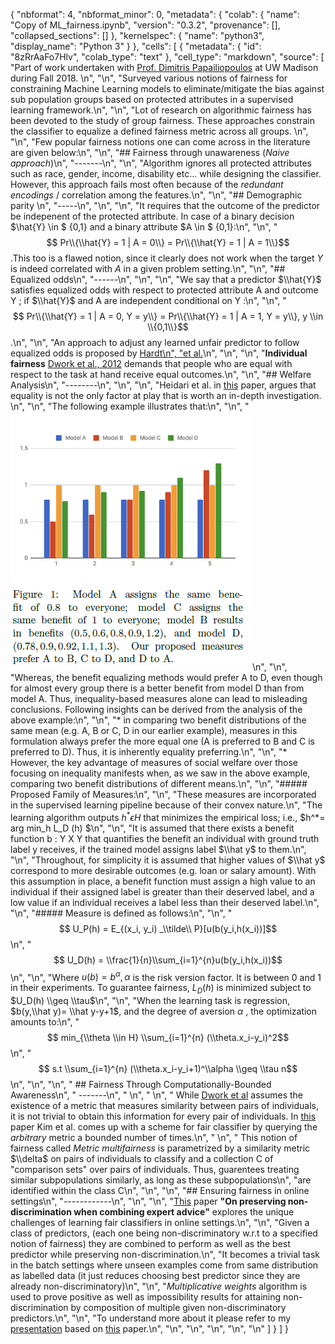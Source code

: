 {
  "nbformat": 4,
  "nbformat_minor": 0,
  "metadata": {
    "colab": {
      "name": "Copy of ML_fairness.ipynb",
      "version": "0.3.2",
      "provenance": [],
      "collapsed_sections": []
    },
    "kernelspec": {
      "name": "python3",
      "display_name": "Python 3"
    }
  },
  "cells": [
    {
      "metadata": {
        "id": "8zRrAaFo7Hlv",
        "colab_type": "text"
      },
      "cell_type": "markdown",
      "source": [
        "Part of work undertaken with [Prof. Dimitris Papailiopoulos](http://papail.io/) at UW Madison during Fall 2018. \n",
        "\n",
        "Surveyed various notions of fairness for constraining Machine Learning models to eliminate/mitigate the bias against sub population groups based on protected attributes in a supervised learning framework.\n",
        "\n",
        "Lot of research on algorithmic fairness has been devoted to the study of group fairness. These approaches constrain the classifier to equalize a defined fairness metric across all groups. \n",
        "\n",
        "Few popular fairness notions one can come across in the literature are given below:\n",
        "\n",
        "## Fairness through unawareness (*Naive approach*)\n",
        "-------\n",
        "\n",
        "Algorithm ignores all protected attributes such as race, gender, income, disability etc... while designing the classifier. However, this approach fails most often because of the *redundant encodings* / correlation among the features.\n",
        "\n",
        "## Demographic parity \n",
        "-----\n",
        "\n",
        "\n",
        "It requires that the outcome of the predictor be indepenent of the protected attribute. In case of a binary decision $\\hat{Y} \\in $ {0,1} and a binary attribute $A \\in $ {0,1}:\n",
        "\n",
        "$$ Pr\\{\\hat{Y} = 1 | A = 0\\} = Pr\\{\\hat{Y} = 1 | A = 1\\}$$.This too is a flawed notion, since it clearly does not work when the target $Y$ is indeed correlated with $A$ in a given problem setting.\n",
        "\n",
        "## Equalized odds\n",
        "------\n",
        "\n",
        "\n",
        "We say that a predictor $\\hat{Y}$ satisfies equalized odds with respect to protected attribute A and outcome Y ; if $\\hat{Y}$ and A are independent conditional on Y :\n",
        "\n",
        "$$ Pr\\{\\hat{Y} = 1 | A = 0, Y = y\\} = Pr\\{\\hat{Y} = 1 | A = 1, Y = y\\},  y \\in \\{0,1\\}$$.\n",
        "\n",
        "An approach to adjust any learned unfair predictor to follow equalized odds is proposed by [Hardt\n",
        "et al.](https://arxiv.org/abs/1610.02413)\n",
        "\n",
        "\n",
        "**Individual fairness** [Dwork et al., 2012](https://arxiv.org/abs/1104.3913) demands that people who are equal with respect to the task at hand receive equal outcomes.\n",
        "\n",
        "## Welfare Analysis\n",
        "--------\n",
        "\n",
        "\n",
        "Heidari et al. in [this](https://arxiv.org/abs/1806.04959) paper, argues that equality is not the only factor at play that is worth an in-depth investigation. \n",
        "\n",
        "The following example illustrates that:\n",
        "\n",
        "![alt text](graph.png )\n",
        "\n",
        "Whereas, the benefit equalizing methods would prefer A to D, even though for almost every group there is a better benefit from model D than from model A. Thus, inequality-based measures alone can lead to misleading conclusions. Following insights can be derived from the analysis of the above example:\n",
        "\n",
        "* in comparing two benefit distributions of the same mean (e.g. A, B or C, D in our earlier example), measures in this formulation always prefer the more equal one (A is preferred to B and C is preferred to D). Thus, it is inherently equality preferring.\n",
        "\n",
        "* However, the key advantage of measures of social welfare over those focusing on inequality manifests when, as we saw in the above example, comparing two benefit distributions of different means.\n",
        "\n",
        "##### Proposed Family of Measures:\n",
        "\n",
        "These measures are incorporated in the supervised learning pipeline because of their convex nature.\n",
        "The learning algorithm outputs $h^* ϵ H$ that minimizes the empirical loss; i.e., $h^*= arg min_h⁡ L_D (h) $\n",
        "\n",
        "It is assumed that there exists a benefit function b : Y X Y that quantifies the benefit an individual with ground truth label y receives, if the trained model assigns label $\\hat y$  to them.\n",
        "\n",
        "Throughout, for simplicity it is assumed that higher values of $\\hat y$ correspond to more desirable outcomes (e.g. loan or salary amount). With this assumption in place, a benefit function must assign a high value to an individual if their assigned label is greater than their deserved label, and a low value if an individual receives a label less than their deserved label.\n",
        "\n",
        "##### Measure is defined as follows:\n",
        "\n",
        "$$ U_P(h) = E_{(x_i, y_i) _\\tilde\\ P}[u(b(y_i,h(x_i))]$$\n",
        "$$ U_D(h) = \\frac{1}{n}\\sum_{i=1}^{n}u(b(y_i,h(x_i))$$\n",
        "\n",
        "Where $u(b)=b^α, α$ is the risk version factor. It is between 0 and 1 in their experiments. To guarantee fairness, $L_D (h)$ is minimized subject to $U_D(h) \\geq \\tau$\n",
        "\n",
        "When the learning task is regression, $b(y,\\hat y)= \\hat y-y+1$, and the degree of aversion $α$ , the optimization amounts to:\n",
        "$$ min_{\\theta \\in H} \\sum_{i=1}^{n} (\\theta.x_i-y_i)^2$$\n",
        "$$ s.t \\sum_{i=1}^{n} (\\theta.x_i-y_i+1)^\\alpha \\geq \\tau n$$\n",
        "\n",
        "\n",
        " ## Fairness Through Computationally-Bounded Awareness\n",
        " -------\n",
        " \n",
        " \n",
        " While [Dwork et al](https://arxiv.org/abs/1104.3913) assumes the existence of a metric that measures similarity between pairs of individuals, it is not trivial to obtain this information for every pair of individuals. In [this](https://arxiv.org/abs/1803.03239) paper Kim et al. comes up with a scheme for fair classifier by querying the *arbitrary* metric a bounded number of times.\n",
        " \n",
        " This notion of fairness called *Metric multifairness* is parametrized by a similarity metric $\\delta$ on pairs of individuals to classify and a collection C of \"comparison sets\" over pairs of individuals. Thus, guarentees treating similar subpopulations similarly, as long as these subpopulations\n",
        "are identified within the class C\n",
        "\n",
        "\n",
        "## Ensuring fairness in online settings\n",
        "------------\n",
        "\n",
        "\n",
        "[This]() paper **\"On preserving non-discrimination when combining expert advice\"** explores the unique challenges of learning fair classifiers in online settings.\n",
        "\n",
        "Given a class of predictors, (each one being non-discriminatory w.r.t to a specified notion of fairness) they are combined to perform as well as the best predictor while preserving non-discrimination.\n",
        "It becomes a trivial task in the batch settings where unseen examples come from same distribution as labelled data (it just reduces choosing best predictor since they are already non-discriminatory)\n",
        "\n",
        "*Multiplicative weights* algorithm is used to prove positive as well as impossibility results for attaining non-discrimination by composition of multiple given non-discriminatory predictors.\n",
        "\n",
        "To understand more about it please refer to my [presentation]() based on [this](https://arxiv.org/abs/1810.11829) paper.\n",
        "\n",
        "\n",
        "\n",
        "\n",
        "\n"
      ]
    }
  ]
}
